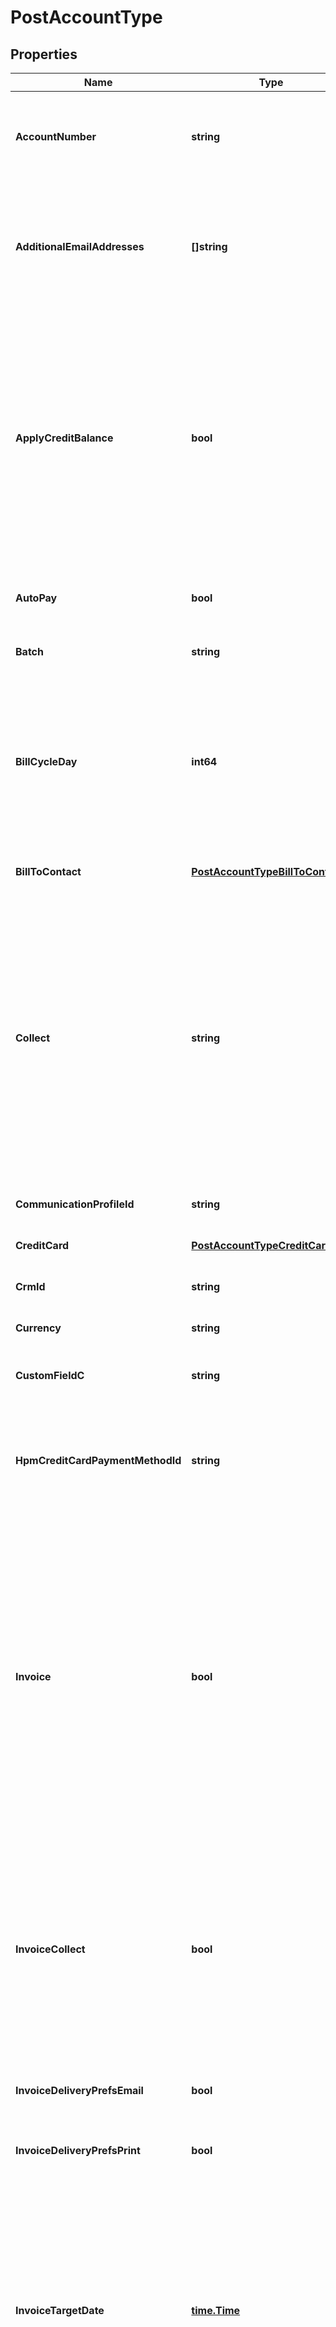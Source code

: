 # PostAccountType

## Properties
Name | Type | Description | Notes
------------ | ------------- | ------------- | -------------
**AccountNumber** | **string** | A unique account number, up to 50 characters that do not begin with the default account number prefix.  If no account number is specified, one is generated.  | [optional] [default to null]
**AdditionalEmailAddresses** | **[]string** | A list of additional email addresses to receive emailed invoices. Use a comma to separate each email address.  **Note:** Invoices are emailed to the email addresses specified in this field only when the &#x60;invoiceDeliveryPrefsEmail&#x60; field is &#x60;true&#x60;.  | [optional] [default to null]
**ApplyCreditBalance** | **bool** | Applies a credit balance to an invoice.  If the value is &#x60;true&#x60;, the credit balance is applied to the invoice. If the value is &#x60;false&#x60;, no action is taken.  Prerequisite: &#x60;invoice&#x60; must be &#x60;true&#x60;.  To view the credit balance adjustment, retrieve the details of the invoice using the Get Invoices method.   **Note:**    - If you are using the field &#x60;invoiceCollect&#x60; rather than the field &#x60;invoice&#x60;, the &#x60;invoiceCollect&#x60; value must be &#x60;true&#x60;.   - This field is deprecated if you have the Advanced AR Settlement feature enabled.   | [optional] [default to null]
**AutoPay** | **bool** | Specifies whether future payments are to be automatically billed when they are due. Possible values are: &#x60;true&#x60;, &#x60;false&#x60;.  | [optional] [default to null]
**Batch** | **string** | The alias name given to a batch. A string of 50 characters or less.  | [optional] [default to null]
**BillCycleDay** | **int64** | The account&#39;s bill cycle day (BCD), when bill runs generate invoices for the account.  Specify any day of the month (1-31, where 31 &#x3D; end-of-month), or 0 for auto-set.  Required if no subscription will be created.   Optional if a subscription is created and defaults to the day-of-the-month of the subscription&#39;s &#x60;contractEffectiveDate&#x60;.  | [optional] [default to null]
**BillToContact** | [**PostAccountTypeBillToContact**](POSTAccountType_billToContact.md) |  | [optional] [default to null]
**Collect** | **string** | Collects an automatic payment for a subscription. The collection generated in this operation is only for this subscription, not for the entire customer account.  If the value is &#x60;true&#x60;, the automatic payment is collected. If the value is &#x60;false&#x60;, no action is taken.  The default value is &#x60;true&#x60;.  Prerequisite: invoice must be &#x60;true&#x60;.   **Note:** This field is in Zuora REST API version control. Supported minor versions are 196.0 or later. To use this field in the method, you must set the &#x60;zuora-version&#x60; parameter to the minor version number in the request header.  | [optional] [default to null]
**CommunicationProfileId** | **string** | The ID of a communication profile.           | [optional] [default to null]
**CreditCard** | [**PostAccountTypeCreditCard**](POSTAccountType_creditCard.md) |  | [optional] [default to null]
**CrmId** | **string** | CRM account ID for the account, up to 100 characters.  | [optional] [default to null]
**Currency** | **string** | A currency as defined in Billing Settings in the Zuora UI.  | [default to null]
**CustomFieldC** | **string** | Any custom fields defined for this object. The custom field name is case-sensitive.  | [optional] [default to null]
**HpmCreditCardPaymentMethodId** | **string** | The ID of the HPM credit card payment method associated with this account. You must provide either this field or the &#x60;creditCard&#x60; structure, but not both.  **Note:** Non-credit card payment methods are not supported.  | [optional] [default to null]
**Invoice** | **bool** | **Note:** This field has been replaced by the &#x60;runBilling&#x60; field. The &#x60;invoice&#x60; field is only available for backward compatibility.    Creates an invoice for a subscription. The invoice generated in this operation is only for this subscription, not for the entire customer account.   If the value is &#x60;true&#x60;, an invoice is created. If the value is &#x60;false&#x60;, no action is taken.   The default value is &#x60;true&#x60;.    This field is in REST API minor version control. To use this field in the method, you can set the &#x60;zuora-version&#x60; parameter to the minor version number in the request header. Supported minor versions are &#x60;196.0&#x60; and &#x60;207.0&#x60;.  | [optional] [default to null]
**InvoiceCollect** | **bool** | **Note:** This field has been replaced by the &#x60;invoice&#x60; field and the &#x60;collect&#x60; field. &#x60;invoiceCollect&#x60; is available only for backward compatibility.  If &#x60;true&#x60; (default), and a subscription is created, an invoice is generated at account creation time and payment is immediately collected using the account&#39;s default payment method.  This field is in Zuora REST API version control. Supported minor versions are 186.0, 187.0, 188.0, 189.0, and 196.0.  | [optional] [default to null]
**InvoiceDeliveryPrefsEmail** | **bool** | Whether the customer wants to receive invoices through email.   The default value is &#x60;false&#x60;.  | [optional] [default to null]
**InvoiceDeliveryPrefsPrint** | **bool** | Whether the customer wants to receive printed invoices, such as through postal mail.  The default value is &#x60;false&#x60;.  | [optional] [default to null]
**InvoiceTargetDate** | [**time.Time**](time.Time.md) | **Note:** This field has been replaced by the &#x60;targetDate&#x60; field. The &#x60;invoiceTargetDate&#x60; field is only available for backward compatibility.     Date through which to calculate charges if an invoice is generated, as yyyy-mm-dd. Default is current date.   This field is in REST API minor version control. To use this field in the method, you can set the &#x60;zuora-version&#x60; parameter to the minor version number in the request header. Supported minor versions are &#x60;207.0&#x60; and earlier.   | [optional] [default to null]
**InvoiceTemplateId** | **string** | Invoice template ID, configured in Billing Settings in the Zuora UI.  | [optional] [default to null]
**Name** | **string** | Account name, up to 255 characters.  | [default to null]
**Notes** | **string** | A string of up to 65,535 characters.  | [optional] [default to null]
**PaymentGateway** | **string** | The name of the payment gateway instance. If null or left unassigned, the Account will use the Default Gateway.  | [optional] [default to null]
**PaymentTerm** | **string** | Payment terms for this account. Possible values are: &#x60;Due Upon Receipt&#x60;, &#x60;Net 30&#x60;, &#x60;Net 60&#x60;, &#x60;Net 90&#x60;.  | [optional] [default to null]
**RunBilling** | **bool** | Creates an invoice for a subscription. If you have the Advanced AR Settlement feature enabled, a credit memo might also be created based on the [invoice and credit memo generation rule.](https://knowledgecenter.zuora.com/CB_Billing/Advanced_AR_Settlement/Credit_and_Debit_Memos/Rules_for_Generating_Invoices_and_Credit_Memos).    The billing documents generated in this operation is only for this subscription, not for the entire customer account.   Possible values:  - &#x60;true&#x60;: An invoice is created. If you have the Advanced AR Settlement feature enabled, a credit memo might also be created.   - &#x60;false&#x60;: No invoice is created.   **Note:** This field is in Zuora REST API version control. Supported minor versions are &#x60;211.0&#x60; or later. To use this field in the method, you must set the &#x60;zuora-version&#x60; parameter to the minor version number in the request header.  | [optional] [default to null]
**SoldToContact** | [**PostAccountTypeSoldToContact**](POSTAccountType_soldToContact.md) |  | [optional] [default to null]
**Subscription** | [**PostAccountTypeSubscription**](POSTAccountType_subscription.md) |  | [optional] [default to null]
**Tagging** | **string** |  | [optional] [default to null]
**TargetDate** | [**time.Time**](time.Time.md) | Date through which to calculate charges if an invoice or a credit memo is generated, as yyyy-mm-dd. Default is current date.  **Note:** The credit memo is only available only if you have the Avdanced AR Settlement feature enabled.  This field is in Zuora REST API version control. Supported minor versions are &#x60;211.0&#x60; and later. To use this field in the method, you must set the  &#x60;zuora-version&#x60; parameter to the minor version number in the request header.  | [optional] [default to null]
**TaxInfo** | [**PostAccountTypeTaxInfo**](POSTAccountType_taxInfo.md) |  | [optional] [default to null]

[[Back to Model list]](../README.md#documentation-for-models) [[Back to API list]](../README.md#documentation-for-api-endpoints) [[Back to README]](../README.md)


